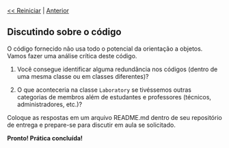 <p align="left"><a href="../README.md"><< Reiniciar</a> | <a href="README02.md">Anterior</a></p>

## Discutindo sobre o código

O código fornecido não usa todo o potencial da orientação a objetos. Vamos fazer uma análise crítica deste código.

1. Você consegue identificar alguma redundância nos códigos (dentro de uma mesma classe ou em classes diferentes)?

2. O que aconteceria na classe `Laboratory` se tivéssemos outras categorias de membros além de estudantes e professores (técnicos, administradores, etc.)?

Coloque as respostas em um arquivo README.md dentro de seu repositório de entrega e prepare-se para discutir em aula se solicitado.

**Pronto! Prática concluída!** 


















